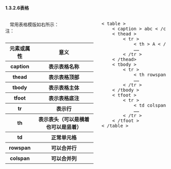 #### 1.3.2.6表格 ####
<div style = "width : 55%; float : left">

　常用表格模版如右所示：  </br>注： 
<table>
	<caption></caption>
	<thead><tr><th>元素或属性</th><th>意义</th></tr></thead>
	<tbody>
		<tr><th>caption</th><th>表示表格名称</th></tr>
		<tr><th>thead</th><th>表示表格顶部</th></tr>
		<tr><th>tbody</th><th>表示表格主体</th></tr>
		<tr><th>tfoot</th><th>表示表格底注</th></tr>
		<tr><th>tr</th><th>表示行</th></tr>
		<tr><th>th</th><th>表示表头（可以是横着也可以是竖着）</th></tr>
		<tr><th>td</th><th>正常单元格</th></tr>
		<tr><th>rowspan</th><th>可以合并行</th></tr>
		<tr><th>colspan</th><th>可以合并列</th></tr>
	</tbody>
</table>

</div>
<pre style = "width : 40%; float : right">
< table >
	< caption > abc < /caption >
	< thead >
		< tr >
			< th > A < /th >
			……
		< /tr >
	< /thead>
	< tbody >
		< tr >
			< th rowspan = "2"> B < /th >
			……
		< /tr >
	< /tbody >
	< tfoot >
		< tr >
			< td colspan = "3"> C < /td >
			……
		< /tr >
	< /tfoot >
< /table >
</pre>